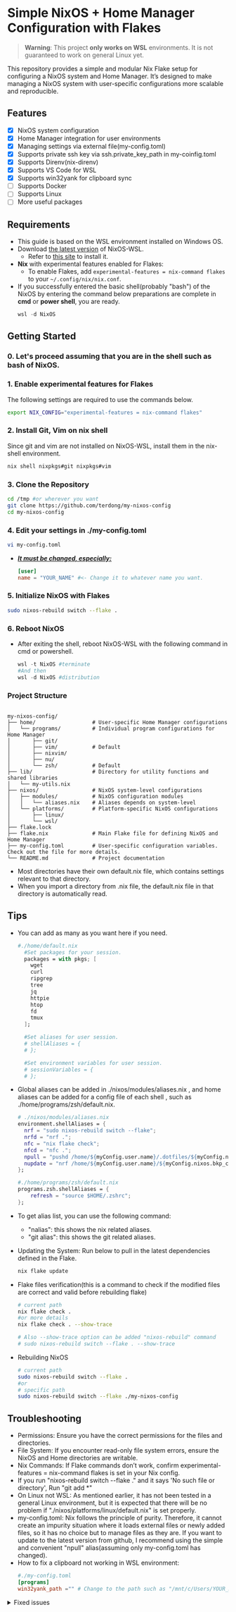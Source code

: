 # Simple NixOS + Home Manager Configuration with Flakes

>**Warning**: This project **only works on WSL** environments. It is not guaranteed to work on general Linux yet.

This repository provides a simple and modular Nix Flake setup for configuring a NixOS system and Home Manager. It’s designed to make managing a NixOS system with user-specific configurations more scalable and reproducible.

## Features

* [x] NixOS system configuration
* [x] Home Manager integration for user environments
* [x] Managing settings via external file(my-config.toml)
* [x] Supports private ssh key via ssh.private_key_path in my-coinfig.toml
* [x] Supports Direnv(nix-direnv)
* [x] Supports VS Code for WSL
* [x] Supports win32yank for clipboard sync
* [ ] Supports Docker
* [ ] Supports Linux
* [ ] More useful packages

## Requirements

- This guide is based on the WSL environment installed on Windows OS.
- Download [the latest version](https://github.com/nix-community/NixOS-WSL/releases/latest) of NixOS-WSL.
  - Refer to [this site](https://github.com/nix-community/NixOS-WSL) to install it.
- **Nix** with experimental features enabled for Flakes:
  - To enable Flakes, add `experimental-features = nix-command flakes` to your `~/.config/nix/nix.conf`.
- If you successfully entered the basic shell(probably "bash") of the NixOS by entering the command below preparations are complete in **cmd** or **power shell**, you are ready.
  ```powershell
  wsl -d NixOS
  ```

## Getting Started

### 0. Let's proceed assuming that you are in the shell such as bash of NixOS.

### 1. Enable experimental features for Flakes
The following settings are required to use the commands below.
```bash
export NIX_CONFIG="experimental-features = nix-command flakes"
```

### 2. Install Git, Vim on nix shell

Since git and vim are not installed on NixOS-WSL, install them in the nix-shell environment.
```bash
nix shell nixpkgs#git nixpkgs#vim
```
### 3. Clone the Repository

```bash
cd /tmp #or wherever you want
git clone https://github.com/terdong/my-nixos-config
cd my-nixos-config
```

### 4. Edit your settings in ./my-config.toml
```bash
vi my-config.toml
```
- <ins>_**It must be changed, especially:**_</ins>
  ```toml
  [user]
  name = "YOUR_NAME" #<- Change it to whatever name you want.
  ```

### 5. Initialize NixOS with Flakes

```bash
sudo nixos-rebuild switch --flake .
```

### 6. Reboot NixOS

- After exiting the shell, reboot NixOS-WSL with the following command in cmd or powershell.
  ```powershell
  wsl -t NixOS #terminate
  #And then
  wsl -d NixOS #distribution
  ```

### Project Structure
```plaintext

my-nixos-config/
├── home/                  # User-specific Home Manager configurations
│   └── programs/          # Individual program configurations for Home Manager
│       ├── git/
│       ├── vim/           # Default
│       ├── nixvim/
│       ├── nu/
│       └── zsh/           # Default
├── lib/                   # Directory for utility functions and shared libraries
│   └── my-utils.nix
├── nixos/                 # NixOS system-level configurations
│   ├── modules/           # NixOS configuration modules
│   │   └── aliases.nix    # Aliases depends on system-level
│   └── platforms/         # Platform-specific NixOS configurations
│       ├── linux/
│       └── wsl/
├── flake.lock
├── flake.nix              # Main Flake file for defining NixOS and Home Manager
├── my-config.toml         # User-specific configuration variables. Check out the file for more details.
└── README.md              # Project documentation
```
- Most directories have their own default.nix file, which contains settings relevant to that directory.
- When you import a directory from .nix file, the default.nix file in that directory is automatically read.

## Tips
- You can add as many as you want here if you need.
  ```nix
  #./home/default.nix
    #Set packages for your session.
    packages = with pkgs; [
      wget
      curl
      ripgrep
      tree
      jq
      httpie
      htop
      fd
      tmux
    ];

    #Set aliases for user session.
    # shellAliases = {
    # };

    #Set environment variables for user session.
    # sessionVariables = {
    # };
  ```
- Global aliases can be added in ./nixos/modules/aliases.nix , and home aliases can be added for a config file of each shell , such as ./home/programs/zsh/default.nix.
  ```nix
  # ./nixos/modules/aliases.nix
  environment.shellAliases = {
    nrf = "sudo nixos-rebuild switch --flake";
    nrfd = "nrf .";
    nfc = "nix flake check";
    nfcd = "nfc .";
    npull = "pushd /home/${myConfig.user.name}/.dotfiles/${myConfig.nixos.bkp_conf_dir_name} && git stash push my-config.toml && git pull --rebase && git stash pop && popd";
    nupdate = "nrf /home/${myConfig.user.name}/${myConfig.nixos.bkp_conf_dir_name}";
  };

  #./home/programs/zsh/default.nix
  programs.zsh.shellAliases = {
      refresh = "source $HOME/.zshrc";
  };
  ```

- To get alias list, you can use the following command:
  - "nalias": this shows the nix related aliases.
  - "git alias": this shows the git related aliases.

- Updating the System: Run below to pull in the latest dependencies defined in the Flake.
  ```bash
  nix flake update
  ```
- Flake files verification(this is a command to check if the modified files are correct and valid before rebuilding flake)
  ```bash
  # current path
  nix flake check .
  #or more details
  nix flake check . --show-trace

  # Also --show-trace option can be added "nixos-rebuild" command
  # sudo nixos-rebuild switch --flake . --show-trace
  ```
- Rebuilding NixOS
  ```bash
  # current path
  sudo nixos-rebuild switch --flake .
  #or
  # specific path
  sudo nixos-rebuild switch --flake ./my-nixos-config
  ```

## Troubleshooting
- Permissions: Ensure you have the correct permissions for the files and directories.
- File System: If you encounter read-only file system errors, ensure the NixOS and Home directories are writable.
- Nix Commands: If Flake commands don’t work, confirm experimental-features = nix-command flakes is set in your Nix config.
- If you run "nixos-rebuild switch --flake ." and it says 'No such file or directory', Run "git add *"
- On Linux not WSL: As mentioned earlier, it has not been tested in a general Linux environment, but it is expected that there will be no problem if "./nixos/platforms/linux/default.nix" is ​​set properly.
- my-config.toml: Nix follows the principle of purity. Therefore, it cannot create an impurity situation where it loads external files or newly added files, so it has no choice but to manage files as they are. If you want to update to the latest version from github, I recommend using the simple and convenient "npull" alias(assuming only my-config.toml has changed).
- How to fix a clipboard not working in WSL environment:
  ```toml
  #./my-config.toml
  [programs]
  win32yank_path ="" # Change to the path such as "/mnt/c/Users/YOUR_NAME/scoop/apps/win32yank/0.1.1" after installing win32yank on windows somehow.
  ```

<details>
    <summary>Fixed issues</summary>

  - ~~After the first rebuild switch, you may see an error message like this. So far, there doesn't seem to be any critical issues.~~ This problem occurs when the base version of nixpkgs does not match the OS version (e.g. unstable).
    ```bash
    Error: Failed to open dbus connection

    Caused by:
        Failed to connect to socket /run/user/1000/bus: Connection refused
    ```
  </details>